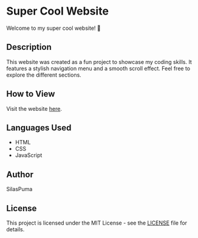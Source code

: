 # Super Cool Website

Welcome to my super cool website! 🚀

## Description
This website was created as a fun project to showcase my coding skills. It features a stylish navigation menu and a smooth scroll effect. Feel free to explore the different sections.

## How to View
Visit the website [here](https://silaspuma.github.io/cool-site).

## Languages Used
- HTML
- CSS
- JavaScript

## Author
SilasPuma

## License
This project is licensed under the MIT License - see the [LICENSE](LICENSE) file for details.
